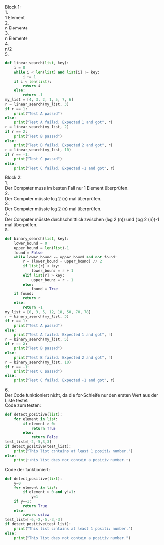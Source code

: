 Block 1:<br>
1.<br>
1 Element<br>
2.<br>
n Elemente <br>
3.<br>
n Elemente<br>
4.<br>
n/2<br>
5.<br>
```python
def linear_search(list, key):
    i = 0
    while i < len(list) and list[i] != key:
        i += 1
    if i < len(list):
        return i
    else:
        return -1
my_list = [4, 3, 2, 1, 5, 7, 6]
r = linear_search(my_list, 3)
if r == 1:
    print("Test A passed")
else:
    print("Test A failed. Expected 1 and got", r)
r = linear_search(my_list, 2)
if r == 2:
    print("Test B passed")
else:
    print("Test B failed. Expected 2 and got", r)
r = linear_search(my_list, 10)
if r == -1:
    print("Test C passed")
else:
    print("Test C failed. Expected -1 and got", r)
```
Block 2:<br>
1.<br>
Der Computer muss im besten Fall nur 1 Element überprüfen.<br>
2.<br>
Der Computer müsste log 2 (n) mal überprüfen.<br>
3.<br>
Der Computer müsste log 2 (n) mal überprüfen.<br>
4.<br>
Der Computer müsste durchschnittlich zwischen (log 2 (n))  und (log 2 (n))-1 mal überprüfen.<br>
5.<br>
```python
def binary_search(list, key):
    lower_bound = 0
    upper_bound = len(list)-1
    found = False
    while lower_bound <= upper_bound and not found:
        r = (lower_bound + upper_bound) // 2
        if list[r] < key:
            lower_bound = r + 1
        elif list[r] > key:
            upper_bound = r - 1
        else:
            found = True
    if found:
        return r
    else:
        return -1
my_list = [0, 3, 5, 12, 18, 50, 70, 78]
r = binary_search(my_list, 3)
if r == 1:
    print("Test A passed")
else:
    print("Test A failed. Expected 1 and got", r)
r = binary_search(my_list, 5)
if r == 2:
    print("Test B passed")
else:
    print("Test B failed. Expected 2 and got", r)
r = binary_search(my_list, 10)
if r == -1:
    print("Test C passed")
else:
    print("Test C failed. Expected -1 and got", r)
```
6.<br>
Der Code funktioniert nicht, da die for-Schleife nur den ersten Wert aus der Liste testet. <br>
Code zum testen:
```python
def detect_positive(list):
    for element in list:
        if element > 0:
            return True
        else:
            return False
test_list=[-2,-5,3,3]
if detect_positive(test_list):
    print("This list contains at least 1 positiv number.")
else:
    print("This list does not contain a positiv number.")
```
Code der funktioniert:
```python
def detect_positive(list):
    y=0
    for element in list:
        if element > 0 and y!=1:
            y=1
    if y==1:
        return True
    else:
        return False
test_list=[-6,-2,-5,-3,-3]
if detect_positive(test_list):
    print("This list contains at least 1 positiv number.")
else:
    print("This list does not contain a positiv number.")
```